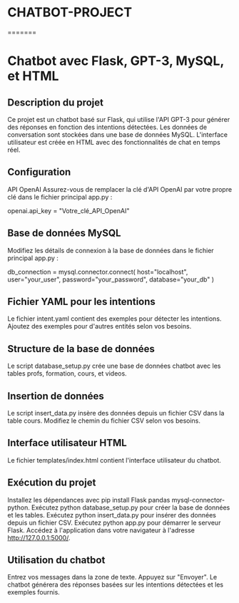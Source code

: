# CHATBOT-PROJECT
=======
# Chatbot avec Flask, GPT-3, MySQL, et HTML

## Description du projet
Ce projet est un chatbot basé sur Flask, qui utilise l'API GPT-3 pour générer des réponses en fonction des intentions détectées. Les données de conversation sont stockées dans une base de données MySQL. L'interface utilisateur est créée en HTML avec des fonctionnalités de chat en temps réel.

## Configuration
API OpenAI
Assurez-vous de remplacer la clé d'API OpenAI par votre propre clé dans le fichier principal app.py : 

openai.api_key = "Votre_clé_API_OpenAI"


## Base de données MySQL
Modifiez les détails de connexion à la base de données dans le fichier principal app.py : 

db_connection = mysql.connector.connect(
    host="localhost",
    user="your_user",
    password="your_password",
    database="your_db"
)

## Fichier YAML pour les intentions
Le fichier intent.yaml contient des exemples pour détecter les intentions. Ajoutez des exemples pour d'autres entités selon vos besoins.

## Structure de la base de données
Le script database_setup.py crée une base de données chatbot avec les tables profs, formation, cours, et videos.

## Insertion de données
Le script insert_data.py insère des données depuis un fichier CSV dans la table cours. Modifiez le chemin du fichier CSV selon vos besoins.

## Interface utilisateur HTML
Le fichier templates/index.html contient l'interface utilisateur du chatbot.

## Exécution du projet
Installez les dépendances avec pip install Flask pandas mysql-connector-python.
Exécutez python database_setup.py pour créer la base de données et les tables.
Exécutez python insert_data.py pour insérer des données depuis un fichier CSV.
Exécutez python app.py pour démarrer le serveur Flask.
Accédez à l'application dans votre navigateur à l'adresse http://127.0.0.1:5000/.

## Utilisation du chatbot
Entrez vos messages dans la zone de texte.
Appuyez sur "Envoyer".
Le chatbot générera des réponses basées sur les intentions détectées et les exemples fournis.
